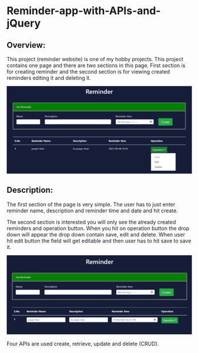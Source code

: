 # Reminder-app-with-APIs-and-jQuery

## Overview: 
This project (reminder website) is one of my hobby projects. This project contains one page and there are two sections in this page. First section is for creating reminder and the second section is for viewing created reminders editing it and deleting it.

![](screen%20shots/mainpage.PNG)

## Description:
The first section of the page is very simple. The user has to just enter reminder name, description and reminder time and date and hit create.

The second section is interested you will only see the already created reminders and operation button. When you hit on operation button the drop down will appear the drop down contain save, edit and delete. When user hit edit button the field will get editable and then user has to hit save to save it.

![](screen%20shots/edit%20field.PNG)


Four APIs are used create, retrieve, update and delete (CRUD).


